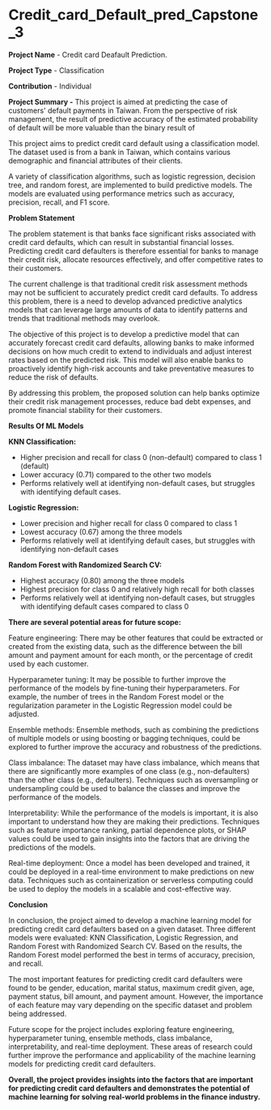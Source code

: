 # Credit_card_Default_pred_Capstone_3

**Project Name** - Credit card Deafault Prediction.

**Project Type** - Classification

**Contribution** - Individual

**Project Summary -** This project is aimed at predicting the case of customers' default payments in Taiwan. From the perspective of risk management, the result of predictive accuracy of the estimated probability of default will be more valuable than the binary result of

This project aims to predict credit card default using a classification model. The dataset used is from a bank in Taiwan, which contains various demographic and financial attributes of their clients.

A variety of classification algorithms, such as logistic regression, decision tree, and random forest, are implemented to build predictive models. The models are evaluated using performance metrics such as accuracy, precision, recall, and F1 score.


**Problem Statement**

The problem statement is that banks face significant risks associated with credit card defaults, which can result in substantial financial losses. Predicting credit card defaulters is therefore essential for banks to manage their credit risk, allocate resources effectively, and offer competitive rates to their customers.

The current challenge is that traditional credit risk assessment methods may not be sufficient to accurately predict credit card defaults. To address this problem, there is a need to develop advanced predictive analytics models that can leverage large amounts of data to identify patterns and trends that traditional methods may overlook.

The objective of this project is to develop a predictive model that can accurately forecast credit card defaults, allowing banks to make informed decisions on how much credit to extend to individuals and adjust interest rates based on the predicted risk. This model will also enable banks to proactively identify high-risk accounts and take preventative measures to reduce the risk of defaults.

By addressing this problem, the proposed solution can help banks optimize their credit risk management processes, reduce bad debt expenses, and promote financial stability for their customers.

**Results Of ML Models**

**KNN Classification:**

* Higher precision and recall for class 0 (non-default) compared to class 1 (default)
* Lower accuracy (0.71) compared to the other two models
* Performs relatively well at identifying non-default cases, but struggles with identifying default cases.

**Logistic Regression:**

* Lower precision and higher recall for class 0 compared to class 1
* Lowest accuracy (0.67) among the three models
* Performs relatively well at identifying default cases, but struggles with identifying non-default cases

**Random Forest with Randomized Search CV:**

* Highest accuracy (0.80) among the three models
* Highest precision for class 0 and relatively high recall for both classes
* Performs relatively well at identifying non-default cases, but struggles with identifying default cases compared to class 0

**There are several potential areas for future scope:**

Feature engineering: There may be other features that could be extracted or created from the existing data, such as the difference between the bill amount and payment amount for each month, or the percentage of credit used by each customer.

Hyperparameter tuning: It may be possible to further improve the performance of the models by fine-tuning their hyperparameters. For example, the number of trees in the Random Forest model or the regularization parameter in the Logistic Regression model could be adjusted.

Ensemble methods: Ensemble methods, such as combining the predictions of multiple models or using boosting or bagging techniques, could be explored to further improve the accuracy and robustness of the predictions.

Class imbalance: The dataset may have class imbalance, which means that there are significantly more examples of one class (e.g., non-defaulters) than the other class (e.g., defaulters). Techniques such as oversampling or undersampling could be used to balance the classes and improve the performance of the models.

Interpretability: While the performance of the models is important, it is also important to understand how they are making their predictions. Techniques such as feature importance ranking, partial dependence plots, or SHAP values could be used to gain insights into the factors that are driving the predictions of the models.

Real-time deployment: Once a model has been developed and trained, it could be deployed in a real-time environment to make predictions on new data. Techniques such as containerization or serverless computing could be used to deploy the models in a scalable and cost-effective way.

**Conclusion**

In conclusion, the project aimed to develop a machine learning model for predicting credit card defaulters based on a given dataset. Three different models were evaluated: KNN Classification, Logistic Regression, and Random Forest with Randomized Search CV. Based on the results, the Random Forest model performed the best in terms of accuracy, precision, and recall.

The most important features for predicting credit card defaulters were found to be gender, education, marital status, maximum credit given, age, payment status, bill amount, and payment amount. However, the importance of each feature may vary depending on the specific dataset and problem being addressed.

Future scope for the project includes exploring feature engineering, hyperparameter tuning, ensemble methods, class imbalance, interpretability, and real-time deployment. These areas of research could further improve the performance and applicability of the machine learning models for predicting credit card defaulters.

**Overall, the project provides insights into the factors that are important for predicting credit card defaulters and demonstrates the potential of machine learning for solving real-world problems in the finance industry.**
